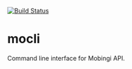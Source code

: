 [![Build Status](https://travis-ci.org/flowerinthenight/mocli.svg?branch=master)](https://travis-ci.org/mobingilabs/mocli)

# mocli

Command line interface for Mobingi API.
